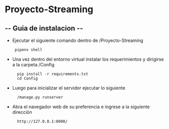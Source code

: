 # Proyecto-Streaming

## -- Guia de instalacion --

- Ejecutar el siguiente comando dentro de /Proyecto-Streaming

       pipenv shell
- Una vez dentro del entorno virtual instalar los requerimientos y dirigirse a la carpeta /Config

        pip install -r requirements.txt
        cd Config
- Luego para inicializar el servidor ejecutar lo siguiente

        /manage.py runserver
- Abra el navegador web de su preferencia e ingrese a la siguiente dirección

        http://127.0.0.1:8000/